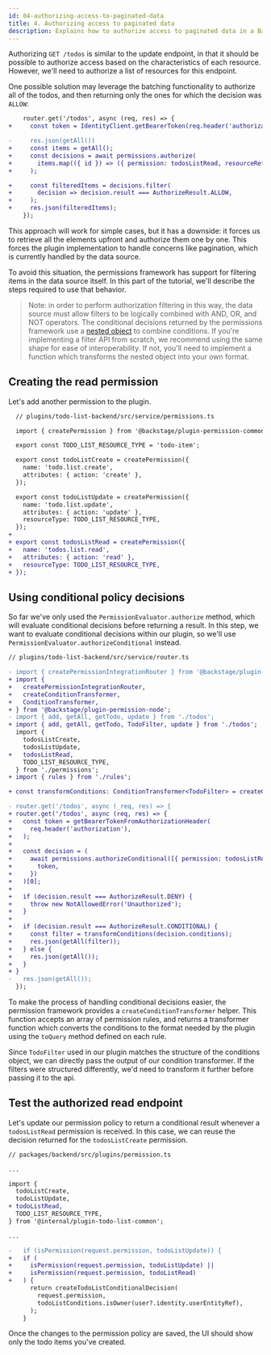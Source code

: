 ```yaml
---
id: 04-authorizing-access-to-paginated-data
title: 4. Authorizing access to paginated data
description: Explains how to authorize access to paginated data in a Backstage plugin
---
```


Authorizing `GET /todos` is similar to the update endpoint, in that it should be possible to authorize access based on the characteristics of each resource. However, we'll need to authorize a list of resources for this endpoint.

One possible solution may leverage the batching functionality to authorize all of the todos, and then returning only the ones for which the decision was `ALLOW`:

```diff
    router.get('/todos', async (req, res) => {
+     const token = IdentityClient.getBearerToken(req.header('authorization'));

-     res.json(getAll())
+     const items = getAll();
+     const decisions = await permissions.authorize(
+       items.map(({ id }) => ({ permission: todosListRead, resourceRef: id })),
+     );

+     const filteredItems = decisions.filter(
+       decision => decision.result === AuthorizeResult.ALLOW,
+     );
+     res.json(filteredItems);
    });
```

This approach will work for simple cases, but it has a downside: it forces us to retrieve all the elements upfront and authorize them one by one. This forces the plugin implementation to handle concerns like pagination, which is currently handled by the data source.

To avoid this situation, the permissions framework has support for filtering items in the data source itself. In this part of the tutorial, we'll describe the steps required to use that behavior.

> Note: in order to perform authorization filtering in this way, the data source must allow filters to be logically combined with AND, OR, and NOT operators. The conditional decisions returned by the permissions framework use a [nested object](https://backstage.io/docs/reference/plugin-permission-common.permissioncriteria) to combine conditions. If you're implementing a filter API from scratch, we recommend using the same shape for ease of interoperability. If not, you'll need to implement a function which transforms the nested object into your own format.

## Creating the read permission

Let's add another permission to the plugin.

```diff
  // plugins/todo-list-backend/src/service/permissions.ts

  import { createPermission } from '@backstage/plugin-permission-common';

  export const TODO_LIST_RESOURCE_TYPE = 'todo-item';

  export const todoListCreate = createPermission({
    name: 'todo.list.create',
    attributes: { action: 'create' },
  });

  export const todoListUpdate = createPermission({
    name: 'todo.list.update',
    attributes: { action: 'update' },
    resourceType: TODO_LIST_RESOURCE_TYPE,
  });
+
+ export const todosListRead = createPermission({
+   name: 'todos.list.read',
+   attributes: { action: 'read' },
+   resourceType: TODO_LIST_RESOURCE_TYPE,
+ });
```

## Using conditional policy decisions

So far we've only used the `PermissionEvaluator.authorize` method, which will evaluate conditional decisions before returning a result. In this step, we want to evaluate conditional decisions within our plugin, so we'll use `PermissionEvaluator.authorizeConditional` instead.

```diff
// plugins/todo-list-backend/src/service/router.ts

- import { createPermissionIntegrationRouter } from '@backstage/plugin-permission-node';
+ import {
+   createPermissionIntegrationRouter,
+   createConditionTransformer,
+   ConditionTransformer,
+ } from '@backstage/plugin-permission-node';
- import { add, getAll, getTodo, update } from './todos';
+ import { add, getAll, getTodo, TodoFilter, update } from './todos';
  import {
    todosListCreate,
    todosListUpdate,
+   todosListRead,
    TODO_LIST_RESOURCE_TYPE,
  } from './permissions';
+ import { rules } from './rules';

+ const transformConditions: ConditionTransformer<TodoFilter> = createConditionTransformer(Object.values(rules));

- router.get('/todos', async (_req, res) => {
+ router.get('/todos', async (req, res) => {
+   const token = getBearerTokenFromAuthorizationHeader(
+     req.header('authorization'),
+   );
+
+   const decision = (
+     await permissions.authorizeConditional([{ permission: todosListRead }], {
+       token,
+     })
+   )[0];
+
+   if (decision.result === AuthorizeResult.DENY) {
+     throw new NotAllowedError('Unauthorized');
+   }
+
+   if (decision.result === AuthorizeResult.CONDITIONAL) {
+     const filter = transformConditions(decision.conditions);
+     res.json(getAll(filter));
+   } else {
+     res.json(getAll());
+   }
+ }
-   res.json(getAll());
  });
```

To make the process of handling conditional decisions easier, the permission framework provides a `createConditionTransformer` helper. This function accepts an array of permission rules, and returns a transformer function which converts the conditions to the format needed by the plugin using the `toQuery` method defined on each rule.

Since `TodoFilter` used in our plugin matches the structure of the conditions object, we can directly pass the output of our condition transformer. If the filters were structured differently, we'd need to transform it further before passing it to the api.

## Test the authorized read endpoint

Let's update our permission policy to return a conditional result whenever a `todosListRead` permission is received. In this case, we can reuse the decision returned for the `todosListCreate` permission.

```diff
// packages/backend/src/plugins/permission.ts

...

import {
  todoListCreate,
  todoListUpdate,
+ todoListRead,
  TODO_LIST_RESOURCE_TYPE,
} from '@internal/plugin-todo-list-common';

...

-   if (isPermission(request.permission, todoListUpdate)) {
+   if (
+     isPermission(request.permission, todoListUpdate) ||
+     isPermission(request.permission, todoListRead)
+   ) {
      return createTodoListConditionalDecision(
        request.permission,
        todoListConditions.isOwner(user?.identity.userEntityRef),
      );
    }
```

Once the changes to the permission policy are saved, the UI should show only the todo items you've created.

